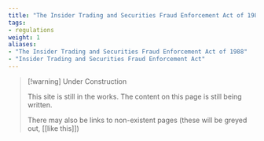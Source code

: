 ```yaml
---
title: "The Insider Trading and Securities Fraud Enforcement Act of 1988"
tags:
- regulations
weight: 1
aliases:
- "The Insider Trading and Securities Fraud Enforcement Act of 1988"
- "Insider Trading and Securities Fraud Enforcement Act"
---
```


> [!warning] Under Construction
> 
> This site is still in the works. The content on this page is still being written. 
> 
> There may also be links to non-existent pages (these will be greyed out, [[like this]])
